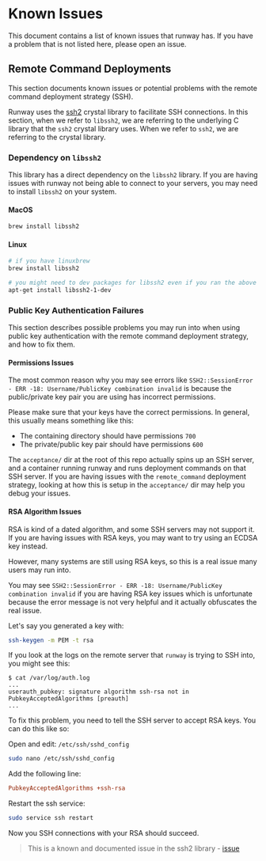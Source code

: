 # Known Issues

This document contains a list of known issues that runway has. If you have a problem that is not listed here, please open an issue.

## Remote Command Deployments

This section documents known issues or potential problems with the remote command deployment strategy (SSH).

Runway uses the [ssh2](https://github.com/spider-gazelle/ssh2.cr) crystal library to facilitate SSH connections. In this section, when we refer to `libssh2`, we are referring to the underlying C library that the `ssh2` crystal library uses. When we refer to `ssh2`, we are referring to the crystal library.

### Dependency on `libssh2`

This library has a direct dependency on the `libssh2` library. If you are having issues with runway not being able to connect to your servers, you may need to install `libssh2` on your system.

#### MacOS

```bash
brew install libssh2
```

#### Linux

```bash
# if you have linuxbrew
brew install libssh2
```

```bash
# you might need to dev packages for libssh2 even if you ran the above command for libssh2
apt-get install libssh2-1-dev
```

### Public Key Authentication Failures

This section describes possible problems you may run into when using public key authentication with the remote command deployment strategy, and how to fix them.

#### Permissions Issues

The most common reason why you may see errors like `SSH2::SessionError - ERR -18: Username/PublicKey combination invalid` is because the public/private key pair you are using has incorrect permissions.

Please make sure that your keys have the correct permissions. In general, this usually means something like this:

- The containing directory should have permissions `700`
- The private/public key pair should have permissions `600`

The `acceptance/` dir at the root of this repo actually spins up an SSH server, and a container running runway and runs deployment commands on that SSH server. If you are having issues with the `remote_command` deployment strategy, looking at how this is setup in the `acceptance/` dir may help you debug your issues.

#### RSA Algorithm Issues

RSA is kind of a dated algorithm, and some SSH servers may not support it. If you are having issues with RSA keys, you may want to try using an ECDSA key instead.

However, many systems are still using RSA keys, so this is a real issue many users may run into.

You may see `SSH2::SessionError - ERR -18: Username/PublicKey combination invalid` if you are having RSA key issues which is unfortunate because the error message is not very helpful and it actually obfuscates the real issue.

Let's say you generated a key with:

```bash
ssh-keygen -m PEM -t rsa
```

If you look at the logs on the remote server that `runway` is trying to SSH into, you might see this:

```console
$ cat /var/log/auth.log
...
userauth_pubkey: signature algorithm ssh-rsa not in PubkeyAcceptedAlgorithms [preauth]
...
```

To fix this problem, you need to tell the SSH server to accept RSA keys. You can do this like so:

Open and edit: `/etc/ssh/sshd_config`

```bash
sudo nano /etc/ssh/sshd_config
```

Add the following line:

```ini
PubkeyAcceptedAlgorithms +ssh-rsa
```

Restart the ssh service:

```bash
sudo service ssh restart
```

Now you SSH connections with your RSA should succeed.

> This is a known and documented issue in the ssh2 library - [issue](https://github.com/spider-gazelle/ssh2.cr/issues/16)
